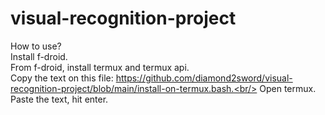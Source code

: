 # visual-recognition-project
How to use?<br/>
Install f-droid.<br/>
From f-droid, install termux and termux api.<br/>
Copy the text on this file: https://github.com/diamond2sword/visual-recognition-project/blob/main/install-on-termux.bash.<br/>
Open termux.<br/>
Paste the text, hit enter.<br/>
